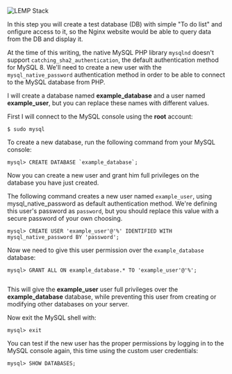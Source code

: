 ![LEMP Stack](https://github.com/silviob99/Project-2-Linux-Administration-NginX-MySQL-PHP-LEMP/assets/107585020/1007a286-9792-4071-8270-9df204f8afec)

In this step you will create a test database (DB) with simple "To do list" and onfigure access to it, so the Nginx website would be able to query data from the DB and display it.  

At the time of this writing, the native MySQL PHP library ```mysqlnd``` doesn't support ```catching_sha2_authentication```, the default authentication method for MySQL 8. We'll need to create a new user with the ```mysql_native_password``` authentication method in order to be able to connect to the MySQL database from PHP.  

I will create a database named **example_database** and a user named **example_user**, but you can replace these names with different values.  

First I will connect to the MySQL console using the **root** account:  

```
$ sudo mysql
```

To create a new database, run the following command from your MySQL console:  

```
mysql> CREATE DATABASE `example_database`;
```

Now you can create a new user and grant him full privileges on the database you have just created.  

The following command creates a new user named ```example_user```, using mysql_native_password as default authentication method. We're defining this user's password as ```password```, but you should replace this value with a secure password of your own choosing.  

```
mysql> CREATE USER 'example_user'@'%' IDENTIFIED WITH mysql_native_password BY 'password';

```
Now we need to give this user permission over the ```example_database``` database:    

```
mysql> GRANT ALL ON example_database.* TO 'example_user'@'%';
  
```

This will give the **example_user** user full privileges over the **example_database** database, while preventing this user from creating or modifying other databases on your server.  

Now exit the MySQL shell with:  

```
mysql> exit
```

You can test if the new user has the proper permissions by logging in to the MySQL console again, this time using the custom user credentials:  

```
mysql> SHOW DATABASES;
```

